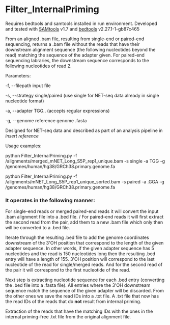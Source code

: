 # Filter_InternalPriming

Requires bedtools and samtools installed in run environment. Developed and tested with [SAMtools](http://samtools.sourceforge.net/) v1.7 and [bedtools](https://bedtools.readthedocs.io/en/latest/) v2.27.1-1-gb87c465

From an aligned .bam file, resulting from single-end or paired-end sequencing, returns a .bam file without the reads that have their downstream alignment sequence (the following nucleotides beyond the read) matching the sequence of the adapter given.
For paired-end sequencing labraries, the downstream sequence corresponds to the following nucleotides of read 2.

Parameters:

-f, --filepath	input file

-s, --strategy	single/paired (use single for NET-seq data already in single nucleotide format)

-a, --adapter	TGG.. (accepts regular expressions)

-g, --genome	reference genome .fasta

Designed for NET-seq data and described as part of an analysis pipeline in *insert reference*

Usage examples:

python Filter_InternalPriming.py -f /alignments/merged_mNET_Long_S5P_rep1_unique.bam -s single -a TGG -g /genomes/human/hg38/GRCh38.primary.genome.fa

python Filter_InternalPriming.py -f /alignments/mNET_Long_S5P_rep1_unique_sorted.bam -s paired -a .GGA -g /genomes/human/hg38/GRCh38.primary.genome.fa


### It operates in the following manner:

For single-end reads or merged paired-end reads it will convert the input .bam alignment file into a .bed file.
/
For paired-end reads it will first extract the second read from the pair, add them to a new .bam file which only then will be converted to a .bed file.

Iterate through the resulting .bed file to add the genome coordinates downstream of the 3'OH position that correspond to the length of the given adapter sequence. In other words, if the given adapter sequence has 5 nucleotides and the read is 150 nucleotides long then the resulting .bed entry will have a length of 155.
3'OH position will correspond to the last nucleotide of the read for single/merged reads. And for the second read of the pair it will correspond to the first nucleotide of the read.

Next step is extracting nucleotide sequence for each .bed entry (converting the .bed file into a .fasta file). All entries where the 3'OH downstream sequence match the sequence of the given adapter will be discarded. From the other ones we save the read IDs into a .txt file. A .txt file that now has the read IDs of the reads that do **not** result from internal priming. 

Extraction of the reads that have the matching IDs with the ones in the internal priming-free .txt file from the original alignment file.







